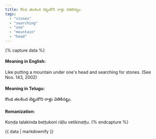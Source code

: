 ```yaml
---
title: కొండ తలకింద బెట్టుకొని రాళ్లు వెతికినట్టు.
tags:
  - "stones"
  - "searching"
  - "one"
  - "mountain"
  - "head"
---
```


{% capture data %}
#### Meaning in English:
Like putting a mountain under one's head and searching for stones.
(See Nos. 143, 2002)

#### Meaning in Telugu:
కొండ తలకింద బెట్టుకొని రాళ్లు వెతికినట్టు.

#### Romanization:
Koṇḍa talakinda beṭṭukoni rāḷlu vetikinaṭṭu.
{% endcapture %}

{{ data | markdownify }}

